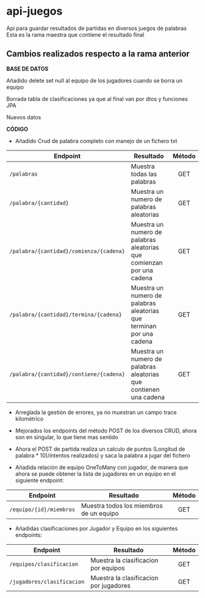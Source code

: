 # api-juegos
Api para guardar resultados de partidas en diversos juegos de palabras
Esta es la rama maestra que contiene el resultado final

## Cambios realizados respecto a la rama anterior

**BASE DE DATOS**

Añadido delete set null al equipo de los jugadores cuando se borra un equipo

Borrada tabla de clasificaciones ya que al final van por dtos y funciones JPA

Nuevos datos

**CÓDIGO**

- Añadido Crud de palabra completo con manejo de un fichero txt

| Endpoint                                  | Resultado                                                               | Método   |
|------------------------------------------ |-------------------------------------------------------------------------|:--------:|
|`/palabras`                                | Muestra todas las palabras                                              | GET      |
|`/palabra/{cantidad}`                      | Muestra un numero de palabras aleatorias                                | GET      |
|`/palabra/{cantidad}/comienza/{cadena}`    | Muestra un numero de palabras aleatorias que comienzan por una cadena   | GET      |
|`/palabra/{cantidad}/termina/{cadena}`     | Muestra un numero de palabras aleatorias que terminan por una cadena    | GET      |
|`/palabra/{cantidad}/contiene/{cadena}`    | Muestra un numero de palabras aleatorias que contienen una cadena       | GET      |

- Arreglada la gestión de errores, ya no muestran un campo trace kilométrico

- Mejorados los endpoints del método POST de los diversos CRUD, ahora son en singular, lo que tiene mas sentido

- Ahora el POST de partida realiza un calculo de puntos (Longitud de palabra * 10)/intentos realizados) y saca la palabra a jugar del fichero

- Añadida relación de equipo OneToMany con jugador, de manera que ahora se puede obtener la lista de jugadores en un equipo en el siguiente endpoint:

| Endpoint                   | Resultado                               | Método   |
|----------------------------|-----------------------------------------|:--------:|
|`/equipo/{id}/miembros`     | Muestra todos los miembros de un equipo | GET      |

- Añadidas clasificaciones por Jugador y Equipo en los siguientes endpoints:

| Endpoint                   | Resultado                               | Método   |
|----------------------------|-----------------------------------------|:--------:|
|`/equipos/clasificacion`    | Muestra la clasificacion por equipos    | GET      |
|`/jugadores/clasificacion`  | Muestra la clasificacion por jugadores  | GET      |

